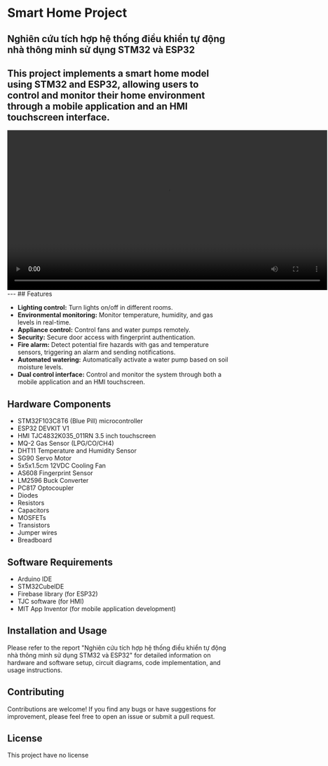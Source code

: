 # Smart Home Project

## Nghiên cứu tích hợp hệ thống điều khiển tự động nhà thông minh sử dụng STM32 và ESP32

This project implements a smart home model using **STM32** and **ESP32**, allowing users to control and monitor their home environment through a **mobile application** and an **HMI touchscreen interface**.
---
<video width="730" controls>
  <source src="https://github.com/NioDan-F/Smarthome-Firebase/raw/main/Demo%20SMH.mp4" type="video/mp4">
  Your browser does not support the video tag.
</video>
---
## Features

* **Lighting control:** Turn lights on/off in different rooms.
* **Environmental monitoring:** Monitor temperature, humidity, and gas levels in real-time.
* **Appliance control:** Control fans and water pumps remotely.
* **Security:** Secure door access with fingerprint authentication.
* **Fire alarm:**  Detect potential fire hazards with gas and temperature sensors, triggering an alarm and sending notifications.
* **Automated watering:** Automatically activate a water pump based on soil moisture levels.
* **Dual control interface:** Control and monitor the system through both a mobile application and an HMI touchscreen.

## Hardware Components

* STM32F103C8T6 (Blue Pill) microcontroller
* ESP32 DEVKIT V1
* HMI TJC4832K035_011RN 3.5 inch touchscreen
* MQ-2 Gas Sensor (LPG/CO/CH4)
* DHT11 Temperature and Humidity Sensor
* SG90 Servo Motor
* 5x5x1.5cm 12VDC Cooling Fan 
* AS608 Fingerprint Sensor
* LM2596 Buck Converter
* PC817 Optocoupler
* Diodes
* Resistors
* Capacitors
* MOSFETs
* Transistors
* Jumper wires
* Breadboard

## Software Requirements

* Arduino IDE
* STM32CubeIDE
* Firebase library (for ESP32)
* TJC software (for HMI)
* MIT App Inventor (for mobile application development)

## Installation and Usage

Please refer to the report "Nghiên cứu tích hợp hệ thống điều khiển tự động nhà thông minh sử dụng STM32 và ESP32" for detailed information on hardware and software setup, circuit diagrams, code implementation, and usage instructions.

## Contributing

Contributions are welcome! If you find any bugs or have suggestions for improvement, please feel free to open an issue or submit a pull request.

## License

This project have no license
